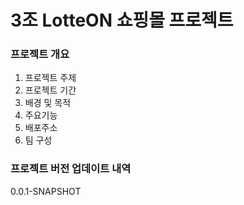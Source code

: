 # 3조 LotteON 쇼핑몰 프로젝트

### 프로젝트 개요
 1) 프로젝트 주제
 2) 프로젝트 기간
 3) 배경 및 목적
 4) 주요기능
 5) 배포주소
 6) 팀 구성

### 프로젝트 버전 업데이트 내역
0.0.1-SNAPSHOT


